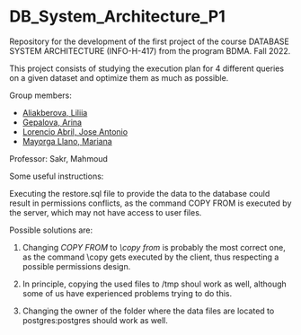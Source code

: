 # DB_System_Architecture_P1
Repository for the development of the first project of the course DATABASE SYSTEM ARCHITECTURE (INFO-H-417)  from the program BDMA. Fall 2022.

This project consists of studying the execution plan for 4 different queries on a given dataset and optimize them as much as possible.

Group members:

- [Aliakberova, Liliia](https://github.com/Liliia-Aliakberova)
- [Gepalova, Arina](https://github.com/omymble)
- [Lorencio Abril, Jose Antonio](https://github.com/Lorenc1o)
- [Mayorga Llano, Mariana](https://github.com/marianamllano)

Professor: Sakr, Mahmoud

Some useful instructions:

Executing the restore.sql file to provide the data to the database could result in permissions conflicts, as the command COPY FROM is executed by the server, which may not have access to user files.

Possible solutions are:

1) Changing *COPY FROM* to *\copy from* is probably the most correct one, as the command \copy gets executed by the client, thus respecting a possible permissions design.

2) In principle, copying the used files to /tmp shoul work as well, although some of us have experienced problems trying to do this.

3) Changing the owner of the folder where the data files are located to postgres:postgres should work as well.

